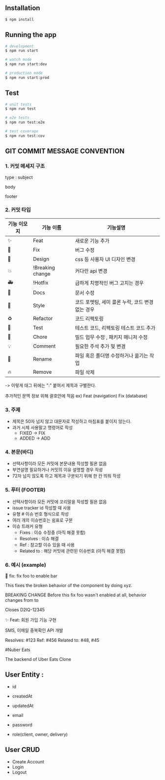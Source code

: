 ## Installation

```bash
$ npm install
```

## Running the app

```bash
# development
$ npm run start

# watch mode
$ npm run start:dev

# production mode
$ npm run start:prod
```

## Test

```bash
# unit tests
$ npm run test

# e2e tests
$ npm run test:e2e

# test coverage
$ npm run test:cov
```

## GIT COMMIT MESSAGE CONVENTION

### 1. 커밋 메세지 구조

type : subject

body

footer

### 2. 커밋 타입

| 기능 이모지 | 기능 이름        | 기능설명                                         |
| ----------- | ---------------- | ------------------------------------------------ |
| ✨          | Feat             | 새로운 기능 추가                                 |
| 🐛          | Fix              | 버그 수정                                        |
| 📱          | Design           | css 등 사용자 UI 디자인 변경                     |
| 💥          | !Breaking change | 커다란 api 변경                                  |
| 🚑️         | !Hotfix          | 급하게 치명적인 버그 고치는 경우                 |
| 📝          | Docs             | 문서 수정                                        |
| 💄          | Style            | 코드 포멧팅, 세미 콜론 누락, 코드 변경 없는 경우 |
| ♻️          | Refactor         | 코드 리펙토링                                    |
| 🧪          | Test             | 테스트 코드, 리펙토링 테스트 코드 추가           |
| 🚧          | Chore            | 빌드 업무 수정 , 패키지 매니저 수정              |
| 💡          | Comment          | 필요한 주석 추가 및 변경                         |
| 🚚          | Rename           | 파일 혹은 폴더명 수정하거나 옮기는 작업          |
| 🔥          | Remove           | 파일 삭제                                        |

-> 이렇게 태그 뒤에는 ":" 붙여서 제목과 구별한다.

추가적인 문맥 정보 위해 괄호안에 적음
ex) Feat (navigation)
Fix (database)

### 3. 주제

- 제목은 50자 넘지 않고 대문자로 작성하고 마침표를 붙이지 않는다.
- 과거 시제 사용말고 명령어로 작성
  - FIXED -> FIX
  - ADDED -> ADD

### 4. 본문(바디)

- 선택사항이라 모든 커밋에 본문내용 작성할 필욘 없음
- 부연설명 필요하거나 커밋의 이유 설명할 경우 작성
- 72자 넘지 않도록 하고 제목과 구분되기 위해 한 칸 띄워 작성

### 5. 푸터 (FOOTER)

- 선택사항이라 모든 커밋에 꼬리말을 작성할 필욘 없음
- issue tracker id 작성할 때 사용
- 유형 # 이슈 번호 형식으로 작성
- 여러 개의 이슈번호는 쉼표로 구분
- 이슈 트래커 유형
  - Fixes : 이슈 수정중 (아직 해결 못함)
  - Resolves : 이슈 해결
  - Ref : 참고할 이슈 있을 때 사용
  - Related to : 해당 커밋에 관련된 이슈번호 (아직 해결 못함)

### 6. 예시 (example)

🐛 fix: fix foo to enable bar

This fixes the broken behavior of the component by doing xyz.

BREAKING CHANGE
Before this fix foo wasn't enabled at all, behavior changes from <old> to <new>

Closes D2IQ-12345

✨ Feat: 회원 가입 기능 구현

SMS, 이메일 중복확인 API 개발

Resolves: #123
Ref: #456
Related to: #48, #45

#Nuber Eats

The backend of Uber Eats Clone

## User Entity :

- id
- createdAt
- updatedAt

- email
- password
- role(client, owner, delivery)

## User CRUD

- Create Account
- Login
- Logout
